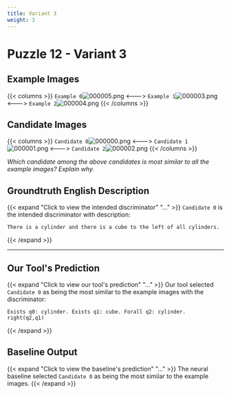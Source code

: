 ```yaml
---
title: Variant 3
weight: 3
---
```


# Puzzle 12 - Variant 3

## Example Images
{{< columns >}}
`Example 0`![000005.png](/clevr-variants/aphaeresis/fovariant-3/render/images/CLEVR_val_000005.png)
<--->
`Example 1`![000003.png](/clevr-variants/aphaeresis/fovariant-3/render/images/CLEVR_val_000003.png)
<--->
`Example 2`![000004.png](/clevr-variants/aphaeresis/fovariant-3/render/images/CLEVR_val_000004.png)
{{< /columns >}}

## Candidate Images
{{< columns >}}
`Candidate 0`![000000.png](/clevr-variants/aphaeresis/fovariant-3/render/images/CLEVR_val_000000.png)
<--->
`Candidate 1`![000001.png](/clevr-variants/aphaeresis/fovariant-3/render/images/CLEVR_val_000001.png)
<--->
`Candidate 2`![000002.png](/clevr-variants/aphaeresis/fovariant-3/render/images/CLEVR_val_000002.png)
{{< /columns >}}

*Which candidate among the above candidates is most similar to all the example images? Explain why.*

## Groundtruth English Description

{{< expand "Click to view the intended discriminator" "..." >}}
`Candidate 0` is the intended discriminator with description:
```plaintext 
There is a cylinder and there is a cube to the left of all cylinders.
```
{{< /expand >}}

---



## Our Tool's Prediction

{{< expand "Click to view our tool's prediction" "..." >}}
Our tool selected `Candidate 0` as being the most similar to the example images with the discriminator:
```plaintext
Exists q0: cylinder. Exists q1: cube. Forall q2: cylinder. right(q2,q1)
```
{{< /expand >}}



## Baseline Output

{{< expand "Click to view the baseline's prediction" "..." >}}
The neural baseline selected `Candidate 0` as being the most similar to the example images.
{{< /expand >}}

